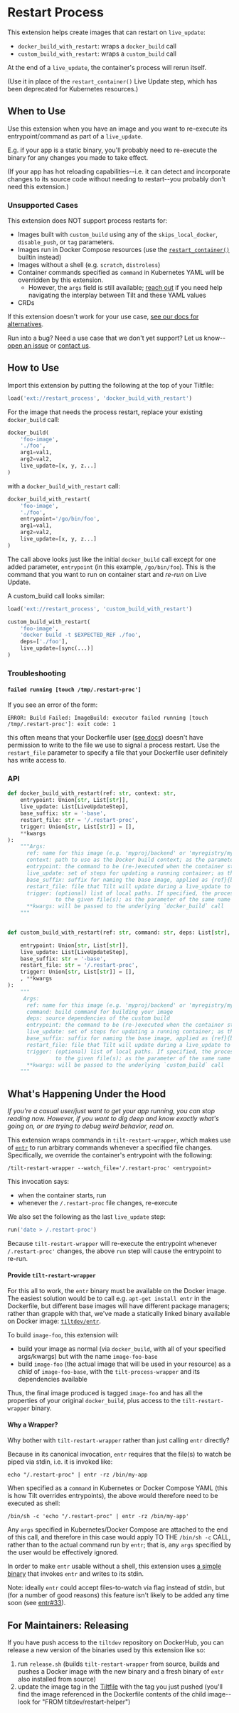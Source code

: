 # Restart Process

This extension helps create images that can restart on `live_update`:

- `docker_build_with_restart`: wraps a `docker_build` call
- `custom_build_with_restart`: wraps a `custom_build` call

At the end of a `live_update`, the container's process will rerun itself.

(Use it in place of the `restart_container()` Live Update step, which has been deprecated for Kubernetes resources.)

## When to Use

Use this extension when you have an image and you want to re-execute its entrypoint/command as part of a `live_update`.

E.g. if your app is a static binary, you'll probably need to re-execute the binary for any changes you made to take effect.

(If your app has hot reloading capabilities--i.e. it can detect and incorporate changes to its source code without needing to restart--you probably don't need this extension.)

### Unsupported Cases

This extension does NOT support process restarts for:

- Images built with `custom_build` using any of the `skips_local_docker`, `disable_push`, or `tag` parameters.
- Images run in Docker Compose resources (use the [`restart_container()`](https://docs.tilt.dev/api.html#api.restart_container) builtin instead)
- Images without a shell (e.g. `scratch`, `distroless`)
- Container commands specified as `command` in Kubernetes YAML will be overridden by this extension.
  - However, the `args` field is still available; [reach out](https://tilt.dev/contact) if you need help navigating the interplay between Tilt and these YAML values
- CRDs

If this extension doesn't work for your use case, [see our docs for alternatives](https://docs.tilt.dev/live_update_reference.html#restarting-your-process).

Run into a bug? Need a use case that we don't yet support? Let us know--[open an issue](https://github.com/tilt-dev/tilt-extensions/issues) or [contact us](https://tilt.dev/contact).

## How to Use

Import this extension by putting the following at the top of your Tiltfile:

```python
load('ext://restart_process', 'docker_build_with_restart')
```

For the image that needs the process restart, replace your existing `docker_build` call:

```python
docker_build(
    'foo-image',
    './foo',
    arg1=val1,
    arg2=val2,
    live_update=[x, y, z...]
)
```

with a `docker_build_with_restart` call:

```python
docker_build_with_restart(
    'foo-image',
    './foo',
    entrypoint='/go/bin/foo',
    arg1=val1,
    arg2=val2,
    live_update=[x, y, z...]
)
```

The call above looks just like the initial `docker_build` call except for one added parameter, `entrypoint` (in this example, `/go/bin/foo`). This is the command that you want to run on container start and *re-run* on Live Update.

A custom_build call looks similar:

```python
load('ext://restart_process', 'custom_build_with_restart')

custom_build_with_restart(
    'foo-image',
    'docker build -t $EXPECTED_REF ./foo',
    deps=['./foo'],
    live_update=[sync(...)]
)
```

### Troubleshooting

#### `failed running [touch /tmp/.restart-proc']`

If you see an error of the form:

```
ERROR: Build Failed: ImageBuild: executor failed running [touch /tmp/.restart-proc']: exit code: 1
```

this often means that your Dockerfile user ([see docs](https://docs.docker.com/engine/reference/builder/#user)) doesn't have permission to write to the file we use to signal a process restart. Use the `restart_file` parameter to specify a file that your Dockerfile user definitely has write access to.

### API

```python
def docker_build_with_restart(ref: str, context: str,
    entrypoint: Union[str, List[str]],
    live_update: List[LiveUpdateStep],
    base_suffix: str = '-base',
    restart_file: str = '/.restart-proc',
    trigger: Union[str, List[str]] = [],
    **kwargs
):
    """Args:
      ref: name for this image (e.g. 'myproj/backend' or 'myregistry/myproj/backend'); as the parameter of the same name in docker_build
      context: path to use as the Docker build context; as the parameter of the same name in docker_build
      entrypoint: the command to be (re-)executed when the container starts or when a live_update is run
      live_update: set of steps for updating a running container; as the parameter of the same name in docker_build
      base_suffix: suffix for naming the base image, applied as {ref}{base_suffix}
      restart_file: file that Tilt will update during a live_update to signal the entrypoint to rerun
      trigger: (optional) list of local paths. If specified, the process will ONLY be restarted when there are changes
               to the given file(s); as the parameter of the same name in the LiveUpdate `run` step.
      **kwargs: will be passed to the underlying `docker_build` call
    """
    

def custom_build_with_restart(ref: str, command: str, deps: List[str], entrypoint,

    entrypoint: Union[str, List[str]],
    live_update: List[LiveUpdateStep],
    base_suffix: str = '-base',
    restart_file: str = '/.restart-proc',
    trigger: Union[str, List[str]] = [],
    , **kwargs
):
    """
     Args:
      ref: name for this image (e.g. 'myproj/backend' or 'myregistry/myproj/backend'); as the parameter of the same name in custom_build
      command: build command for building your image
      deps: source dependencies of the custom build
      entrypoint: the command to be (re-)executed when the container starts or when a live_update is run
      live_update: set of steps for updating a running container; as the parameter of the same name in custom_build
      base_suffix: suffix for naming the base image, applied as {ref}{base_suffix}
      restart_file: file that Tilt will update during a live_update to signal the entrypoint to rerun
      trigger: (optional) list of local paths. If specified, the process will ONLY be restarted when there are changes
               to the given file(s); as the parameter of the same name in the LiveUpdate `run` step.
      **kwargs: will be passed to the underlying `custom_build` call
    """
```

## What's Happening Under the Hood

*If you're a casual user/just want to get your app running, you can stop reading now. However, if you want to dig deep and know exactly what's going on, or are trying to debug weird behavior, read on.*

This extension wraps commands in `tilt-restart-wrapper`, which makes use of [`entr`](https://github.com/eradman/entr/)
to run arbitrary commands whenever a specified file changes. Specifically, we override the container's entrypoint with the following:

```
/tilt-restart-wrapper --watch_file='/.restart-proc' <entrypoint>
```

This invocation says:

- when the container starts, run <entrypoint>
- whenever the `/.restart-proc` file changes, re-execute <entrypoint>

We also set the following as the last `live_update` step:

```python
run('date > /.restart-proc')
```

Because `tilt-restart-wrapper` will re-execute the entrypoint whenever `/.restart-proc'` changes, the above `run` step will cause the entrypoint to re-run.

#### Provide `tilt-restart-wrapper`

For this all to work, the `entr` binary must be available on the Docker image. The easiest solution would be to call e.g. `apt-get install entr` in the Dockerfile, but different base images will have different package managers; rather than grapple with that, we've made a statically linked binary available on Docker image: [`tiltdev/entr`](https://hub.docker.com/repository/docker/tiltdev/entr).

To build `image-foo`, this extension will:

- build your image as normal (via `docker_build`, with all of your specified args/kwargs) but with the name `image-foo-base`
- build `image-foo` (the actual image that will be used in your resource) as a *child* of `image-foo-base`, with the `tilt-process-wrapper` and its dependencies available

Thus, the final image produced is tagged `image-foo` and has all the properties of your original `docker_build`, plus access to the `tilt-restart-wrapper` binary.

#### Why a Wrapper?

Why bother with `tilt-restart-wrapper` rather than just calling `entr` directly?

Because in its canonical invocation, `entr` requires that the file(s) to watch be piped via stdin, i.e. it is invoked like:

```
echo "/.restart-proc" | entr -rz /bin/my-app
```

When specified as a `command` in Kubernetes or Docker Compose YAML (this is how Tilt overrides entrypoints), the above would therefore need to be executed as shell:

```
/bin/sh -c 'echo "/.restart-proc" | entr -rz /bin/my-app'
```

Any `args` specified in Kubernetes/Docker Compose are attached to the end of this call, and therefore in this case would apply TO THE `/bin/sh -c` CALL, rather than to the actual command run by `entr`; that is, any `args` specified by the user would be effectively ignored.

In order to make `entr` usable without a shell, this extension uses [a simple binary](/restart_process/tilt-restart-wrapper.go) that invokes `entr` and writes to its stdin.

Note: ideally `entr` could accept files-to-watch via flag instead of stdin, but (for a number of good reasons) this feature isn't likely to be added any time soon (see [entr#33](https://github.com/eradman/entr/issues/33)).

## For Maintainers: Releasing

If you have push access to the `tiltdev` repository on DockerHub, you can release a new version of the binaries used by this extension like so:

1. run `release.sh` (builds `tilt-restart-wrapper` from source, builds and pushes a Docker image with the new binary and a fresh binary of `entr` also installed from source)
2. update the image tag in the [Tiltfile](/restart_process/Tiltfile) with the tag you just pushed (you'll find the image referenced in the Dockerfile contents of the child image--look for "FROM tiltdev/restart-helper")
